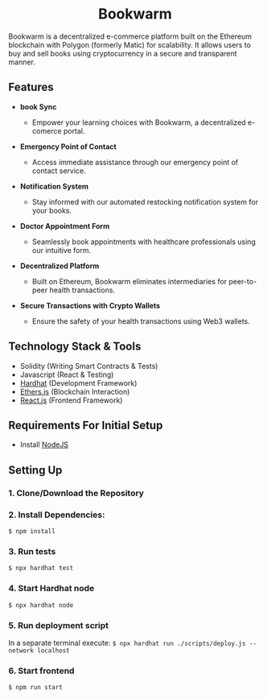 <div align='center'>
  <h1>Bookwarm</h1>

</div>

Bookwarm is a decentralized e-commerce platform built on the Ethereum blockchain with Polygon (formerly Matic) for scalability. It allows users to buy and sell books using cryptocurrency in a secure and transparent manner.
## Features

- **book Sync**
  - Empower your learning choices with Bookwarm, a decentralized e-comerce portal.

- **Emergency Point of Contact**
  - Access immediate assistance through our emergency point of contact service.

- **Notification System**
  - Stay informed with our automated restocking notification system for your books.

- **Doctor Appointment Form**
  - Seamlessly book appointments with healthcare professionals using our intuitive form.

- **Decentralized Platform**
  - Built on Ethereum, Bookwarm eliminates intermediaries for peer-to-peer health transactions.

- **Secure Transactions with Crypto Wallets**
  - Ensure the safety of your health transactions using Web3 wallets.

## Technology Stack & Tools

- Solidity (Writing Smart Contracts & Tests)
- Javascript (React & Testing)
- [Hardhat](https://hardhat.org/) (Development Framework)
- [Ethers.js](https://docs.ethers.io/v5/) (Blockchain Interaction)
- [React.js](https://reactjs.org/) (Frontend Framework)

## Requirements For Initial Setup
- Install [NodeJS](https://nodejs.org/en/)

## Setting Up
### 1. Clone/Download the Repository

### 2. Install Dependencies:
`$ npm install`

### 3. Run tests
`$ npx hardhat test`

### 4. Start Hardhat node
`$ npx hardhat node`

### 5. Run deployment script
In a separate terminal execute:
`$ npx hardhat run ./scripts/deploy.js --network localhost`

### 6. Start frontend
`$ npm run start`
